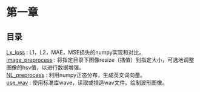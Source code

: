 # 第一章
## 目录
[Lx_loss](Lx_loss.py) : L1，L2，MAE，MSE损失的numpy实现和对比。  
[image_preprocess](./image_preprocess.py) : 将指定目录下图像resize（插值）到指定大小，可选地调整图像的hsv值，以进行数据增强。  
[NL_preprocess](./NL_preprocess.py) : 利用numpy正态分布，生成英文词向量。  
[use_wav](./use_wave.py) : 使用标准库wave，读取或捏造wav文件。绘制波形图像。  
